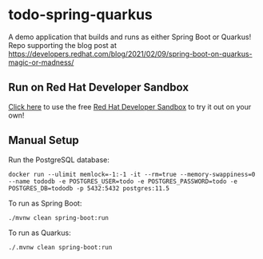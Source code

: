 # todo-spring-quarkus
A demo application that builds and runs as either Spring Boot or Quarkus! Repo supporting the blog post at https://developers.redhat.com/blog/2021/02/09/spring-boot-on-quarkus-magic-or-madness/

## Run on Red Hat Developer Sandbox
[Click here](https://workspaces.openshift.com/f?url=https://github.com/edeandrea/todo-spring-quarkus) to use the free [Red Hat Developer Sandbox](https://developers.redhat.com/developer-sandbox) to try it out on your own! 

## Manual Setup
Run the PostgreSQL database:

```
docker run --ulimit memlock=-1:-1 -it --rm=true --memory-swappiness=0 --name tododb -e POSTGRES_USER=todo -e POSTGRES_PASSWORD=todo -e POSTGRES_DB=tododb -p 5432:5432 postgres:11.5
```

To run as Spring Boot:

```
./mvnw clean spring-boot:run
```

To run as Quarkus:

```
./.mvnw clean spring-boot:run
```
